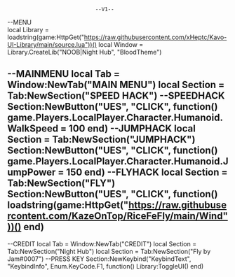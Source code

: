                                --V1--
--MENU                  
local Library = loadstring(game:HttpGet("https://raw.githubusercontent.com/xHeptc/Kavo-UI-Library/main/source.lua"))()
local Window = Library.CreateLib("NOOB|Night Hub", "BloodTheme")

--MAINMENU
local Tab = Window:NewTab("MAIN MENU")
local Section = Tab:NewSection("SPEED HACK")
--SPEEDHACK
Section:NewButton("UES", "CLICK", function()
game.Players.LocalPlayer.Character.Humanoid.WalkSpeed = 100
end)
--JUMPHACK
local Section = Tab:NewSection("JUMPHACK")
Section:NewButton("UES", "CLICK", function()
game.Players.LocalPlayer.Character.Humanoid.JumpPower = 150
end)
--FLYHACK
local Section = Tab:NewSection("FLY")
Section:NewButton("UES", "CLICK", function()
loadstring(game:HttpGet("https://raw.githubusercontent.com/KazeOnTop/RiceFeFly/main/Wind"))()
end)
--






















































--CREDIT
local Tab = Window:NewTab("CREDIT")
local Section = Tab:NewSection("Night Hub")
local Section = Tab:NewSection("Fly by Jam#0007")
--PRESS KEY
Section:NewKeybind("KeybindText", "KeybindInfo", Enum.KeyCode.F1, function()
	Library:ToggleUI()
end)
